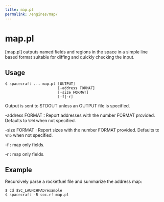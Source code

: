 ```yaml
---
title: map.pl
permalink: /engines/map/
---
```

[{{page.title}}]: {{site.engine_baseurl}}/{{page.title}}


map.pl
======

[map.pl] outputs named fields and regions in the space in a simple
line based format suitable for diffing and quickly checking the input.


Usage
-----

```
$ spacecraft ... map.pl [OUTPUT]
                        [-address FORMAT] 
                        [-size FORMAT]
                        [-f|-r] 
```

Output is sent to STDOUT unless an OUTPUT file is specified.

-address FORMAT
  : Report addresses with the number FORMAT provided.
    Defaults to `%hW` when not specified.

-size FORMAT
  : Report sizes with the number FORMAT provided.
    Defaults to `%hb` when not specified.

-f 
  : map only fields.

-r 
  : map only fields.


Example
-------

Recursively parse a rocketfuel file and summarize the address map:

```
$ cd $SC_LAUNCHPAD/example
$ spacecraft -R soc.rf map.pl 
```

